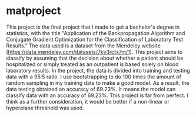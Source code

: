 # matproject
This project is the final project that I made to get a bachelor's degree in statistics, with the title "Application of the Backpropagation Algorithm and Conjugate Gradient Optimization for the Classification of Laboratory Test Results." The data used is a dataset from the Mendeley website (https://data.mendeley.com/datasets/7kv3rctx7m/1).
This project aims to classify by assuming that the decision about whether a patient should be hospitalized or simply treated as an outpatient is based solely on blood laboratory results. In the project, the data is divided into training and testing data with a 95:5 ratio. I use bootstrapping to do 100 times the amount of random sampling in my training data to make a good model. As a result, the data testing obtained an accuracy of 69.23%. It means the model can classify data with an accuracy of 69.23%.
This project is far from perfect. I think as a further consideration, it would be better if a non-linear or hyperplane threshold was used.
